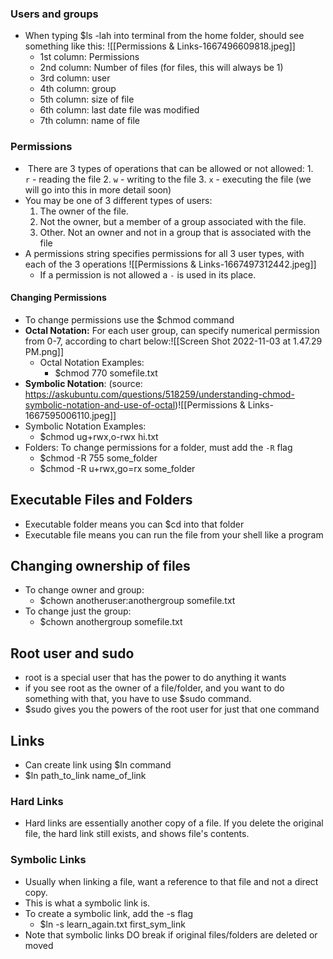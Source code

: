 ### Users and groups
- When typing $ls -lah   into terminal from the home folder, should see something like this:
![[Permissions & Links-1667496609818.jpeg]]
	- 1st column: Permissions
	- 2nd column: Number of files (for files, this will always be 1)
	- 3rd column: user
	- 4th column: group
	- 5th column: size of file
	- 6th column: last date file was modified
	- 7th column: name of file

### Permissions
-  There are 3 types of operations that can be allowed or not allowed:
	  1. `r` - reading the file
	  2. `w` - writing to the file
	  3. `x` - executing the file (we will go into this in more detail soon)
-   You may be one of 3 different types of users:
	1.  The owner of the file.
	2.  Not the owner, but a member of a group associated with the file.
	3.  Other. Not an owner and not in a group that is associated with the file
- A permissions string specifies permissions for all 3 user types, with each of the 3 operations ![[Permissions & Links-1667497312442.jpeg]] 
	- If a permission is not allowed a `-` is used in its place. 

#### Changing Permissions
- To change permissions use the $chmod command
- **Octal Notation:** For each user group, can specify numerical permission from 0-7, according to chart below:![[Screen Shot 2022-11-03 at 1.47.29 PM.png]]
	- Octal Notation Examples:
		- $chmod 770 somefile.txt 
-  **Symbolic Notation**:
  (source: https://askubuntu.com/questions/518259/understanding-chmod-symbolic-notation-and-use-of-octal)![[Permissions & Links-1667595006110.jpeg]]
- Symbolic Notation Examples:
	- $chmod ug+rwx,o-rwx hi.txt
- Folders: To change permissions for a folder, must add the `-R` flag
	- $chmod -R 755   some_folder
	- $chmod -R u+rwx,go=rx   some_folder

##  Executable Files and Folders
- Executable folder means you can $cd into that folder
- Executable file means you can run the file from your shell like a program

## Changing ownership of files
- To change owner and group:
	- $chown anotheruser:anothergroup somefile.txt
- To change just the group:
	- $chown anothergroup somefile.txt

## Root user and sudo
- root is a special user that has the power to do anything it wants
- if you see root as the owner of a file/folder, and you want to do something with that, you have to use $sudo command.
- $sudo gives you the powers of the root user for just that one command

## Links
- Can create link using $ln command
- $ln   path_to_link   name_of_link

### Hard Links
- Hard links are essentially another copy of a file. If you delete the original file, the hard link still exists, and shows file's contents. 
### Symbolic Links
- Usually when linking a file, want a reference to that file and not a direct copy.
- This is what a symbolic link is. 
- To create a symbolic link, add the -s flag
	- $ln -s learn_again.txt first_sym_link
- Note that symbolic links DO break if original files/folders are deleted or moved
